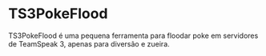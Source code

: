 TS3PokeFlood
============

TS3PokeFlood é uma pequena ferramenta para floodar poke em servidores de TeamSpeak 3, apenas para diversão e zueira.
